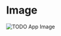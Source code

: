 # Image
![TODO App Image](https://user-images.githubusercontent.com/51307355/85714548-27963c00-b708-11ea-8a9c-69367d1d546b.PNG)
